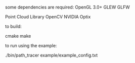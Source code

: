 some dependencies are required:
OpenGL 3.0+
GLEW
GLFW

Point Cloud Library
OpenCV
NVIDIA Optix

to build:

cmake <path to src>
make

to run using the example:

./bin/path_tracer example/example_config.txt
